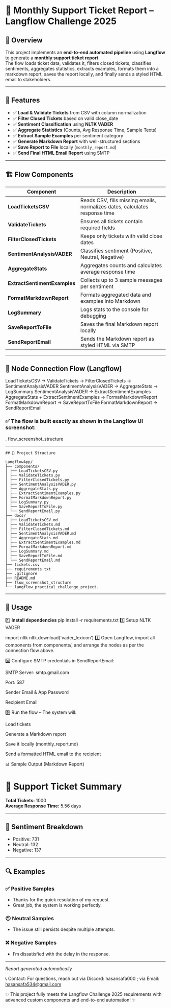 # 📨 Monthly Support Ticket Report – Langflow Challenge 2025

## 📌 Overview
This project implements an **end-to-end automated pipeline** using **Langflow** to generate a **monthly support ticket report**.  
The flow loads ticket data, validates it, filters closed tickets, classifies sentiments, aggregates statistics, extracts examples, formats them into a markdown report, saves the report locally, and finally sends a styled HTML email to stakeholders.

---

## 🎯 Features
- ✅ **Load & Validate Tickets** from CSV with column normalization  
- ✅ **Filter Closed Tickets** based on valid close_date  
- ✅ **Sentiment Classification** using **NLTK VADER**  
- ✅ **Aggregate Statistics** (Counts, Avg Response Time, Sample Texts)  
- ✅ **Extract Sample Examples** per sentiment category  
- ✅ **Generate Markdown Report** with well-structured sections  
- ✅ **Save Report to File** locally (`monthly_report.md`)  
- ✅ **Send Final HTML Email Report** using SMTP

---

## 🏗 Flow Components
| Component | Description |
|-----------|-------------|
| **LoadTicketsCSV** | Reads CSV, fills missing emails, normalizes dates, calculates response time |
| **ValidateTickets** | Ensures all tickets contain required fields |
| **FilterClosedTickets** | Keeps only tickets with valid close dates |
| **SentimentAnalysisVADER** | Classifies sentiment (Positive, Neutral, Negative) |
| **AggregateStats** | Aggregates counts and calculates average response time |
| **ExtractSentimentExamples** | Collects up to 3 sample messages per sentiment |
| **FormatMarkdownReport** | Formats aggregated data and examples into Markdown |
| **LogSummary** | Logs stats to the console for debugging |
| **SaveReportToFile** | Saves the final Markdown report locally |
| **SendReportEmail** | Sends the Markdown report as styled HTML via SMTP |

---

## 📡 Node Connection Flow (Langflow)

LoadTicketsCSV → ValidateTickets → FilterClosedTickets → SentimentAnalysisVADER
SentimentAnalysisVADER → AggregateStats → LogSummary
SentimentAnalysisVADER → ExtractSentimentExamples
AggregateStats + ExtractSentimentExamples → FormatMarkdownReport
FormatMarkdownReport → SaveReportToFile
FormatMarkdownReport → SendReportEmail

### ✅ The flow is built exactly as shown in the Langflow UI screenshot:

. flow_screenshot_structure

---
```
## 📂 Project Structure

LangflowApp/
├── components/
│ ├── LoadTicketsCSV.py
│ ├── ValidateTickets.py
│ ├── FilterClosedTickets.py
│ ├── SentimentAnalysisVADER.py
│ ├── AggregateStats.py
│ ├── ExtractSentimentExamples.py
│ ├── FormatMarkdownReport.py
│ ├── LogSummary.py
│ ├── SaveReportToFile.py
│ └── SendReportEmail.py
├── docs/
│ ├── LoadTicketsCSV.md
│ ├── ValidateTickets.md
│ ├── FilterClosedTickets.md
│ ├── SentimentAnalysisVADER.md
│ ├── AggregateStats.md
│ ├── ExtractSentimentExamples.md
│ ├── FormatMarkdownReport.md
│ ├── LogSummary.md
│ ├── SaveReportToFile.md
│ └── SendReportEmail.md
├── tickets.csv
├── requirements.txt
├── .gitignore
├── README.md
├── flow_screenshot_structure
└── langflow_practical_challenge_project.
```
---

## 🚀 Usage

1️⃣ **Install dependencies**
pip install -r requirements.txt
2️⃣ Setup NLTK VADER

import nltk
nltk.download('vader_lexicon')
3️⃣ Open Langflow, import all components from components/, and arrange the nodes as per the connection flow above.

4️⃣ Configure SMTP credentials in SendReportEmail:

SMTP Server: smtp.gmail.com

Port: 587

Sender Email & App Password

Recipient Email

5️⃣ Run the flow – The system will:

Load tickets

Generate a Markdown report

Save it locally (monthly_report.md)

Send a formatted HTML email to the recipient

📊 Sample Output (Markdown Report)
# 📨 Support Ticket Summary

**Total Tickets:** 1000  
**Average Response Time:** 5.56 days  

---

## 🧠 Sentiment Breakdown
- Positive: 731
- Neutral: 132
- Negative: 137

---

## 🔍 Examples
### ✅ Positive Samples
- Thanks for the quick resolution of my request.  
- Great job, the system is working perfectly.  

### 😐 Neutral Samples
- The issue still persists despite multiple attempts.  

### ❌ Negative Samples
- I’m dissatisfied with the delay in the response.  

---

*Report generated automatically*

📞 Contact:
For questions, reach out via Discord: hasansafa000 ; via Email: hasansafa534@gmail.com

✨ This project fully meets the Langflow Challenge 2025 requirements with advanced custom components and end-to-end automation! ✨


